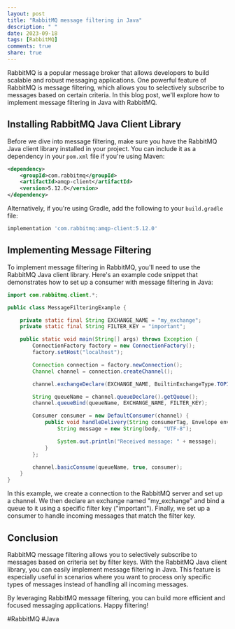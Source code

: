 ```yaml
---
layout: post
title: "RabbitMQ message filtering in Java"
description: " "
date: 2023-09-18
tags: [RabbitMQ]
comments: true
share: true
---
```


RabbitMQ is a popular message broker that allows developers to build scalable and robust messaging applications. One powerful feature of RabbitMQ is message filtering, which allows you to selectively subscribe to messages based on certain criteria. In this blog post, we'll explore how to implement message filtering in Java with RabbitMQ.

## Installing RabbitMQ Java Client Library

Before we dive into message filtering, make sure you have the RabbitMQ Java client library installed in your project. You can include it as a dependency in your `pom.xml` file if you're using Maven:

```xml
<dependency>
    <groupId>com.rabbitmq</groupId>
    <artifactId>amqp-client</artifactId>
    <version>5.12.0</version>
</dependency>
```

Alternatively, if you're using Gradle, add the following to your `build.gradle` file:

```gradle
implementation 'com.rabbitmq:amqp-client:5.12.0'
```

## Implementing Message Filtering

To implement message filtering in RabbitMQ, you'll need to use the RabbitMQ Java client library. Here's an example code snippet that demonstrates how to set up a consumer with message filtering in Java:

```java
import com.rabbitmq.client.*;

public class MessageFilteringExample {

    private static final String EXCHANGE_NAME = "my_exchange";
    private static final String FILTER_KEY = "important";

    public static void main(String[] args) throws Exception {
        ConnectionFactory factory = new ConnectionFactory();
        factory.setHost("localhost");

        Connection connection = factory.newConnection();
        Channel channel = connection.createChannel();

        channel.exchangeDeclare(EXCHANGE_NAME, BuiltinExchangeType.TOPIC);

        String queueName = channel.queueDeclare().getQueue();
        channel.queueBind(queueName, EXCHANGE_NAME, FILTER_KEY);

        Consumer consumer = new DefaultConsumer(channel) {
            public void handleDelivery(String consumerTag, Envelope envelope, AMQP.BasicProperties properties, byte[] body) {
                String message = new String(body, "UTF-8");

                System.out.println("Received message: " + message);
            }
        };

        channel.basicConsume(queueName, true, consumer);
    }
}
```

In this example, we create a connection to the RabbitMQ server and set up a channel. We then declare an exchange named "my_exchange" and bind a queue to it using a specific filter key ("important"). Finally, we set up a consumer to handle incoming messages that match the filter key.

## Conclusion

RabbitMQ message filtering allows you to selectively subscribe to messages based on criteria set by filter keys. With the RabbitMQ Java client library, you can easily implement message filtering in Java. This feature is especially useful in scenarios where you want to process only specific types of messages instead of handling all incoming messages.

By leveraging RabbitMQ message filtering, you can build more efficient and focused messaging applications. Happy filtering!

#RabbitMQ #Java